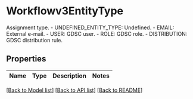 # Workflowv3EntityType

Assignment type.   - UNDEFINED_ENTITY_TYPE: Undefined.  - EMAIL: External e-mail.  - USER: GDSC user.  - ROLE: GDSC role.  - DISTRIBUTION: GDSC distribution rule.

## Properties

Name | Type | Description | Notes
------------ | ------------- | ------------- | -------------

[[Back to Model list]](../README.md#documentation-for-models) [[Back to API list]](../README.md#documentation-for-api-endpoints) [[Back to README]](../README.md)


